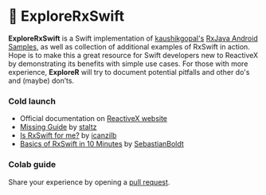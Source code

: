 # 🧭 ExploreRxSwift

**ExploreRxSwift** is a Swift implementation of [kaushikgopal's](https://github.com/kaushikgopal) [RxJava Android Samples](https://github.com/), as well as collection of additional examples of RxSwift in action. Hope is to make this a great resource for Swift developers new to ReactiveX by demonstrating its benefits with simple use cases. For those with more experience, **ExploreR** will try to document potential pitfalls and other do's and (maybe) don’ts.

### Cold launch
- Official documentation on [ReactiveX website](http://reactivex.io/intro.html)
- [Missing Guide](https://gist.github.com/staltz/868e7e9bc2a7b8c1f754) by [staltz](https://github.com/staltz)
- [Is RxSwift for me?](https://academy.realm.io/posts/tryswift-Marin-Todorov-I-create-iOS-apps-is-RxSwift-for-me/) by [icanzilb](https://github.com/icanzilb)
- [Basics of RxSwift in 10 Minutes](https://medium.com/ios-os-x-development/learn-and-master-%EF%B8%8F-the-basics-of-rxswift-in-10-minutes-818ea6e0a05b) by [SebastianBoldt](https://github.com/SebastianBoldt)

### Colab guide
Share your experience by opening a [pull request](/pulls).
